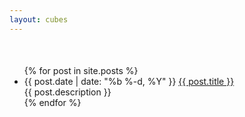 ```yaml
---
layout: cubes
---
```

<div style="margin-top:50px;">
  <ul class="posts">
    {% for post in site.posts %}
      <li>
      <div class="mregion">
        <span class="post-date">{{ post.date | date: "%b %-d, %Y" }}</span>
        <a class="post-link" href="{{ post.url | prepend: site.baseurl }}">{{ post.title }}</a>
        <div class="title-desc">{{ post.description }}</div>
      </div>
      </li>
    {% endfor %}
  </ul>
</div>

